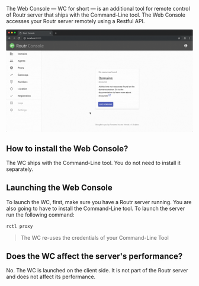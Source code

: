 The Web Console — WC for short — is an additional tool for remote control of Routr server that ships with the Command-Line tool.  The Web Console accesses your Routr server remotely using a Restful API.

<img src="/docs/assets/images/routr_animation.gif"/>

## How to install the Web Console?

The WC ships with the Command-Line tool. You do not need to install it separately.

## Launching the Web Console

To launch the WC, first, make sure you have a Routr server running. You are also going to have to install the Command-Line tool.   To launch the server run the following command:

```bash
rctl proxy
```

> The WC re-uses the credentials of your Command-Line Tool

## Does the WC affect the server's performance?

No. The WC is launched on the client side. It is not part of the Routr server and does not affect its performance.

